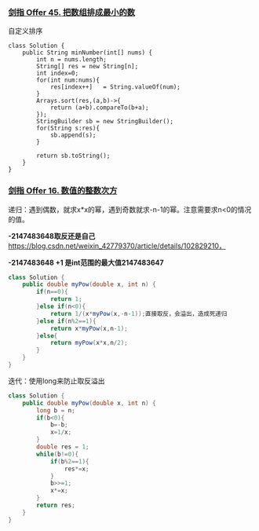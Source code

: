 ### [剑指 Offer 45. 把数组排成最小的数](https://leetcode-cn.com/problems/ba-shu-zu-pai-cheng-zui-xiao-de-shu-lcof/)

自定义排序

```
class Solution {
    public String minNumber(int[] nums) {
        int n = nums.length;
        String[] res = new String[n];
        int index=0;
        for(int num:nums){
            res[index++]   = String.valueOf(num);
        }
        Arrays.sort(res,(a,b)->{
            return (a+b).compareTo(b+a);
        });
        StringBuilder sb = new StringBuilder();
        for(String s:res){
            sb.append(s);
        }
        
        return sb.toString();
    }
}
```

### [剑指 Offer 16. 数值的整数次方](https://leetcode-cn.com/problems/shu-zhi-de-zheng-shu-ci-fang-lcof/)

递归：遇到偶数，就求x*x的幂，遇到奇数就求-n-1的幂。注意需要求n<0的情况的值。

**-2147483648取反还是自己** https://blog.csdn.net/weixin_42779370/article/details/102829210，

**-2147483648 +1 是int范围的最大值2147483647**

```java
class Solution {
    public double myPow(double x, int n) {
        if(n==0){
            return 1;
        }else if(n<0){
            return 1/(x*myPow(x,-n-1));直接取反，会溢出，造成死递归
        }else if(n%2==1){
            return x*myPow(x,n-1);
        }else{
            return myPow(x*x,n/2);
        }
    }
}
```

迭代：使用long来防止取反溢出

```java
class Solution {
    public double myPow(double x, int n) {
        long b = n;
        if(b<0){
            b=-b;
            x=1/x;
        }
        double res = 1;
        while(b!=0){
            if(b%2==1){
                res*=x;
            }
            b>>=1;
            x*=x;
        }
        return res;
    }
}
```

